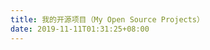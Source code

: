 ```yaml
---
title: 我的开源项目（My Open Source Projects）
date: 2019-11-11T01:31:25+08:00
---
```


<!-- - [Petal :hibiscus:](https://github.com/ilime/Petal)

  [豆瓣 FM](https://douban.fm/) 桌面版

- [hugo-theme-dream :seedling:](https://github.com/g1eny0ung/hugo-theme-dream)

  一个 [Hugo](https://gohugo.io) 主题，也是当前我的博客所使用的主题

- [Alfred-Colors-workflow](https://github.com/g1eny0ung/Alfred-Colors-workflow)

  Convert CSS colors between hex, rgb, hsl in Alfred.

- [github-colorful-contributions-graph](https://github.com/g1eny0ung/github-colorful-contributions-graph)

  改变 GitHub 贡献面板颜色的 Chrome 插件

- [等等](https://github.com/g1eny0ung) -->
